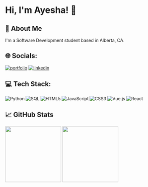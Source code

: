 # Hi, I'm Ayesha! 👋


## 🚀 About Me
I'm a Software Development student based in Alberta, CA.


## 🌐 Socials:
[![portfolio](https://img.shields.io/badge/my_portfolio-000?style=for-the-badge&logo=ko-fi&logoColor=white)](http://ayeshakhalil.ca/)
[![linkedin](https://img.shields.io/badge/linkedin-0A66C2?style=for-the-badge&logo=linkedin&logoColor=white)](https://www.linkedin.com/in/ayeshakhalil/)


## 💻 Tech Stack:
![Python](https://img.shields.io/badge/-Python-black?style=flat-square&logo=Python)
![SQL](https://img.shields.io/badge/-SQL-black?style=flat-square&logo=MySQL)
![HTML5](https://img.shields.io/badge/-HTML5-black?style=flat-square&logo=HTML5)
![JavaScript](https://img.shields.io/badge/-JavaScript-black?style=flat-square&logo=JavaScript)
![CSS3](https://img.shields.io/badge/-CSS3-black?style=flat-square&logo=CSS3)
![Vue.js](https://img.shields.io/badge/-Vue.js-black?style=flat-square&logo=Vue.js)
![React](https://img.shields.io/badge/-React-black?style=flat-square&logo=React)


## 📈 GitHub Stats
<p>
  <img height="180em" src="https://github-readme-stats.vercel.app/api?username=[akhalil95]&show_icons=true&hide_border=true&&count_private=true&include_all_commits=true" />
  <img height="180em" src="https://github-readme-stats.vercel.app/api/top-langs/?username=[akhalil95]&exclude_repo=[akhalil95].github.io&show_icons=true&hide_border=true&layout=compact&langs_count=8"/>
</p>

<!-- <p><img align="left" src="https://github-readme-stats.vercel.app/api/top-langs?username=akhalil95&show_icons=true&locale=en&layout=compact" alt="akhalil95" /></p> -->

<!-- <p>&nbsp;<img align="center" src="https://github-readme-stats.vercel.app/api?username=akhalil95&show_icons=true&locale=en" alt="akhalil95" /></p>
 -->
<!---
akhalil95/akhalil95 is a ✨ special ✨ repository because its `README.md` (this file) appears on your GitHub profile.
You can click the Preview link to take a look at your changes.
--->
